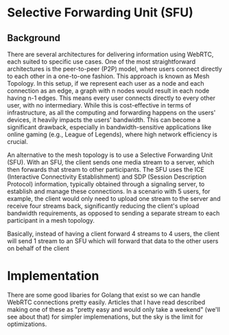 # Selective Forwarding Unit (SFU)

## Background
There are several architectures for delivering information using WebRTC, each suited to specific use cases. One of the most straightforward architectures is the peer-to-peer (P2P) model, where users connect directly to each other in a one-to-one fashion. This approach is known as Mesh Topology. In this setup, if we represent each user as a node and each connection as an edge, a graph with n nodes would result in each node having n-1 edges. This means every user connects directly to every other user, with no intermediary. While this is cost-effective in terms of infrastructure, as all the computing and forwarding happens on the users' devices, it heavily impacts the users' bandwidth. This can become a significant drawback, especially in bandwidth-sensitive applications like online gaming (e.g., League of Legends), where high network efficiency is crucial.

An alternative to the mesh topology is to use a Selective Forwarding Unit (SFU). With an SFU, the client sends one media stream to a server, which then forwards that stream to other participants. The SFU uses the ICE (Interactive Connectivity Establishment) and SDP (Session Description Protocol) information, typically obtained through a signaling server, to establish and manage these connections. In a scenario with 5 users, for example, the client would only need to upload one stream to the server and receive four streams back, significantly reducing the client's upload bandwidth requirements, as opposed to sending a separate stream to each participant in a mesh topology.

Basically, instead of having a client forward 4 streams to 4 users, the client will send 1 stream to an SFU which will forward that data to the other users on behalf of the client

# Implementation
There are some good libaries for Golang that exist so we can handle WebRTC connections pretty easily. Articles that I have read described making one of these as "pretty easy and would only take a weekend" (we'll see about that) for simpler implemenations, but the sky is the limit for optimizations.